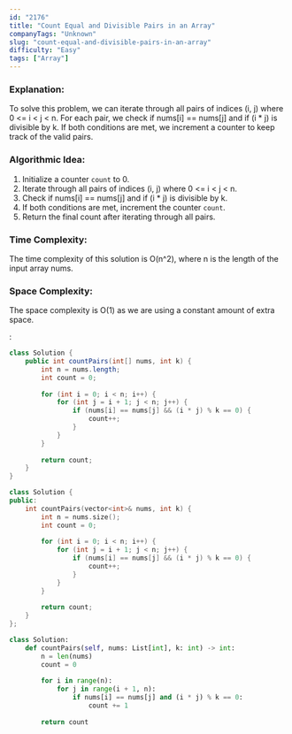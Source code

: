 ```yaml
---
id: "2176"
title: "Count Equal and Divisible Pairs in an Array"
companyTags: "Unknown"
slug: "count-equal-and-divisible-pairs-in-an-array"
difficulty: "Easy"
tags: ["Array"]
---
```


### Explanation:
To solve this problem, we can iterate through all pairs of indices (i, j) where 0 <= i < j < n. For each pair, we check if nums[i] == nums[j] and if (i * j) is divisible by k. If both conditions are met, we increment a counter to keep track of the valid pairs.

### Algorithmic Idea:
1. Initialize a counter `count` to 0.
2. Iterate through all pairs of indices (i, j) where 0 <= i < j < n.
3. Check if nums[i] == nums[j] and if (i * j) is divisible by k.
4. If both conditions are met, increment the counter `count`.
5. Return the final count after iterating through all pairs.

### Time Complexity:
The time complexity of this solution is O(n^2), where n is the length of the input array nums.

### Space Complexity:
The space complexity is O(1) as we are using a constant amount of extra space.

:

```java
class Solution {
    public int countPairs(int[] nums, int k) {
        int n = nums.length;
        int count = 0;
        
        for (int i = 0; i < n; i++) {
            for (int j = i + 1; j < n; j++) {
                if (nums[i] == nums[j] && (i * j) % k == 0) {
                    count++;
                }
            }
        }
        
        return count;
    }
}
```

```cpp
class Solution {
public:
    int countPairs(vector<int>& nums, int k) {
        int n = nums.size();
        int count = 0;
        
        for (int i = 0; i < n; i++) {
            for (int j = i + 1; j < n; j++) {
                if (nums[i] == nums[j] && (i * j) % k == 0) {
                    count++;
                }
            }
        }
        
        return count;
    }
};
```

```python
class Solution:
    def countPairs(self, nums: List[int], k: int) -> int:
        n = len(nums)
        count = 0
        
        for i in range(n):
            for j in range(i + 1, n):
                if nums[i] == nums[j] and (i * j) % k == 0:
                    count += 1
        
        return count
```